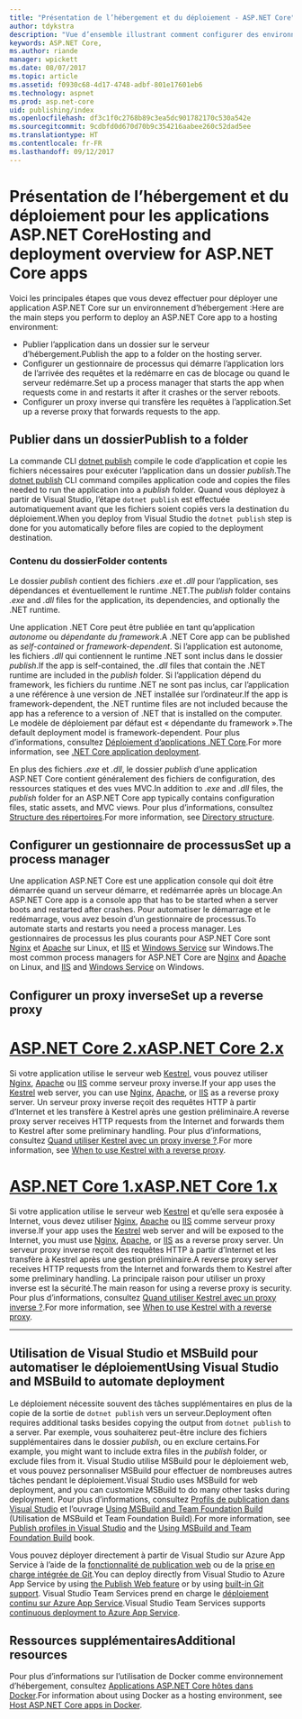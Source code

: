 ```yaml
---
title: "Présentation de l’hébergement et du déploiement - ASP.NET Core"
author: tdykstra
description: "Vue d’ensemble illustrant comment configurer des environnements d’hébergement et y déployer des applications ASP.NET Core."
keywords: ASP.NET Core,
ms.author: riande
manager: wpickett
ms.date: 08/07/2017
ms.topic: article
ms.assetid: f0930c68-4d17-4748-adbf-801e17601eb6
ms.technology: aspnet
ms.prod: asp.net-core
uid: publishing/index
ms.openlocfilehash: df3c1f0c2768b89c3ea5dc901782170c530a542e
ms.sourcegitcommit: 9cdbfd0d670d70b9c354216aabee260c52dad5ee
ms.translationtype: HT
ms.contentlocale: fr-FR
ms.lasthandoff: 09/12/2017
---
```

# <a name="hosting-and-deployment-overview-for-aspnet-core-apps"></a><span data-ttu-id="39c7c-104">Présentation de l’hébergement et du déploiement pour les applications ASP.NET Core</span><span class="sxs-lookup"><span data-stu-id="39c7c-104">Hosting and deployment overview for ASP.NET Core apps</span></span>

<span data-ttu-id="39c7c-105">Voici les principales étapes que vous devez effectuer pour déployer une application ASP.NET Core sur un environnement d’hébergement :</span><span class="sxs-lookup"><span data-stu-id="39c7c-105">Here are the main steps you perform to deploy an ASP.NET Core app to a hosting environment:</span></span>

* <span data-ttu-id="39c7c-106">Publier l’application dans un dossier sur le serveur d’hébergement.</span><span class="sxs-lookup"><span data-stu-id="39c7c-106">Publish the app to a folder on the hosting server.</span></span>
* <span data-ttu-id="39c7c-107">Configurer un gestionnaire de processus qui démarre l’application lors de l’arrivée des requêtes et la redémarre en cas de blocage ou quand le serveur redémarre.</span><span class="sxs-lookup"><span data-stu-id="39c7c-107">Set up a process manager that starts the app when requests come in and restarts it after it crashes or the server reboots.</span></span>
* <span data-ttu-id="39c7c-108">Configurer un proxy inverse qui transfère les requêtes à l’application.</span><span class="sxs-lookup"><span data-stu-id="39c7c-108">Set up a reverse proxy that forwards requests to the app.</span></span>

## <a name="publish-to-a-folder"></a><span data-ttu-id="39c7c-109">Publier dans un dossier</span><span class="sxs-lookup"><span data-stu-id="39c7c-109">Publish to a folder</span></span> 

<span data-ttu-id="39c7c-110">La commande CLI [dotnet publish](https://docs.microsoft.com/dotnet/articles/core/tools/dotnet-publish) compile le code d’application et copie les fichiers nécessaires pour exécuter l’application dans un dossier *publish*.</span><span class="sxs-lookup"><span data-stu-id="39c7c-110">The [dotnet publish](https://docs.microsoft.com/dotnet/articles/core/tools/dotnet-publish) CLI command compiles application code and copies the files needed to run the application into a *publish* folder.</span></span> <span data-ttu-id="39c7c-111">Quand vous déployez à partir de Visual Studio, l’étape `dotnet publish` est effectuée automatiquement avant que les fichiers soient copiés vers la destination du déploiement.</span><span class="sxs-lookup"><span data-stu-id="39c7c-111">When you deploy from Visual Studio the `dotnet publish` step is done for you automatically before files are copied to the deployment destination.</span></span>

### <a name="folder-contents"></a><span data-ttu-id="39c7c-112">Contenu du dossier</span><span class="sxs-lookup"><span data-stu-id="39c7c-112">Folder contents</span></span>

<span data-ttu-id="39c7c-113">Le dossier *publish* contient des fichiers *.exe* et *.dll* pour l’application, ses dépendances et éventuellement le runtime .NET.</span><span class="sxs-lookup"><span data-stu-id="39c7c-113">The *publish* folder contains *.exe* and *.dll* files for the application, its dependencies, and optionally the .NET runtime.</span></span>

<span data-ttu-id="39c7c-114">Une application .NET Core peut être publiée en tant qu’application *autonome* ou *dépendante du framework*.</span><span class="sxs-lookup"><span data-stu-id="39c7c-114">A .NET Core app can be published as *self-contained* or *framework-dependent*.</span></span> <span data-ttu-id="39c7c-115">Si l’application est autonome, les fichiers *.dll* qui contiennent le runtime .NET sont inclus dans le dossier *publish*.</span><span class="sxs-lookup"><span data-stu-id="39c7c-115">If the app is self-contained, the *.dll* files that contain the .NET runtime are included in the *publish* folder.</span></span>  <span data-ttu-id="39c7c-116">Si l’application dépend du framework, les fichiers du runtime .NET ne sont pas inclus, car l’application a une référence à une version de .NET installée sur l’ordinateur.</span><span class="sxs-lookup"><span data-stu-id="39c7c-116">If the app is framework-dependent, the .NET runtime files are not included because the app has a reference to a version of .NET that is installed on the computer.</span></span> <span data-ttu-id="39c7c-117">Le modèle de déploiement par défaut est « dépendante du framework ».</span><span class="sxs-lookup"><span data-stu-id="39c7c-117">The default deployment model is framework-dependent.</span></span> <span data-ttu-id="39c7c-118">Pour plus d’informations, consultez [Déploiement d’applications .NET Core](https://docs.microsoft.com/dotnet/articles/core/deploying/index).</span><span class="sxs-lookup"><span data-stu-id="39c7c-118">For more information, see [.NET Core application deployment](https://docs.microsoft.com/dotnet/articles/core/deploying/index).</span></span>

<span data-ttu-id="39c7c-119">En plus des fichiers *.exe* et *.dll*, le dossier *publish* d’une application ASP.NET Core contient généralement des fichiers de configuration, des ressources statiques et des vues MVC.</span><span class="sxs-lookup"><span data-stu-id="39c7c-119">In addition to *.exe* and *.dll* files, the *publish* folder for an ASP.NET Core app typically contains configuration files, static assets, and MVC views.</span></span>  <span data-ttu-id="39c7c-120">Pour plus d’informations, consultez [Structure des répertoires](xref:hosting/directory-structure).</span><span class="sxs-lookup"><span data-stu-id="39c7c-120">For more information, see [Directory structure](xref:hosting/directory-structure).</span></span>

## <a name="set-up-a-process-manager"></a><span data-ttu-id="39c7c-121">Configurer un gestionnaire de processus</span><span class="sxs-lookup"><span data-stu-id="39c7c-121">Set up a process manager</span></span>

<span data-ttu-id="39c7c-122">Une application ASP.NET Core est une application console qui doit être démarrée quand un serveur démarre, et redémarrée après un blocage.</span><span class="sxs-lookup"><span data-stu-id="39c7c-122">An ASP.NET Core app is a console app that has to be started when a server boots and restarted after crashes.</span></span> <span data-ttu-id="39c7c-123">Pour automatiser le démarrage et le redémarrage, vous avez besoin d’un gestionnaire de processus.</span><span class="sxs-lookup"><span data-stu-id="39c7c-123">To automate starts and restarts you need a process manager.</span></span> <span data-ttu-id="39c7c-124">Les gestionnaires de processus les plus courants pour ASP.NET Core sont [Nginx](xref:publishing/linuxproduction) et [Apache](xref:publishing/apache-proxy) sur Linux, et [IIS](xref:publishing/iis) et [Windows Service](xref:hosting/windows-service) sur Windows.</span><span class="sxs-lookup"><span data-stu-id="39c7c-124">The most common process managers for ASP.NET Core are [Nginx](xref:publishing/linuxproduction) and [Apache](xref:publishing/apache-proxy) on Linux, and [IIS](xref:publishing/iis) and [Windows Service](xref:hosting/windows-service) on Windows.</span></span>

## <a name="set-up-a-reverse-proxy"></a><span data-ttu-id="39c7c-125">Configurer un proxy inverse</span><span class="sxs-lookup"><span data-stu-id="39c7c-125">Set up a reverse proxy</span></span>

# <a name="aspnet-core-2xtabaspnetcore2x"></a>[<span data-ttu-id="39c7c-126">ASP.NET Core 2.x</span><span class="sxs-lookup"><span data-stu-id="39c7c-126">ASP.NET Core 2.x</span></span>](#tab/aspnetcore2x)

<span data-ttu-id="39c7c-127">Si votre application utilise le serveur web [Kestrel](xref:fundamentals/servers/kestrel), vous pouvez utiliser [Nginx](xref:publishing/linuxproduction), [Apache](xref:publishing/apache-proxy) ou [IIS](xref:publishing/iis) comme serveur proxy inverse.</span><span class="sxs-lookup"><span data-stu-id="39c7c-127">If your app uses the [Kestrel](xref:fundamentals/servers/kestrel) web server, you can use [Nginx](xref:publishing/linuxproduction), [Apache](xref:publishing/apache-proxy), or [IIS](xref:publishing/iis) as a reverse proxy server.</span></span> <span data-ttu-id="39c7c-128">Un serveur proxy inverse reçoit des requêtes HTTP à partir d’Internet et les transfère à Kestrel après une gestion préliminaire.</span><span class="sxs-lookup"><span data-stu-id="39c7c-128">A reverse proxy server receives HTTP requests from the Internet and forwards them to Kestrel after some preliminary handling.</span></span> <span data-ttu-id="39c7c-129">Pour plus d’informations, consultez [Quand utiliser Kestrel avec un proxy inverse ?](xref:fundamentals/servers/kestrel?tabs=aspnetcore2x#when-to-use-kestrel-with-a-reverse-proxy).</span><span class="sxs-lookup"><span data-stu-id="39c7c-129">For more information, see [When to use Kestrel with a reverse proxy](xref:fundamentals/servers/kestrel?tabs=aspnetcore2x#when-to-use-kestrel-with-a-reverse-proxy).</span></span>

# <a name="aspnet-core-1xtabaspnetcore1x"></a>[<span data-ttu-id="39c7c-130">ASP.NET Core 1.x</span><span class="sxs-lookup"><span data-stu-id="39c7c-130">ASP.NET Core 1.x</span></span>](#tab/aspnetcore1x)

<span data-ttu-id="39c7c-131">Si votre application utilise le serveur web [Kestrel](xref:fundamentals/servers/kestrel) et qu’elle sera exposée à Internet, vous devez utiliser [Nginx](xref:publishing/linuxproduction), [Apache](xref:publishing/apache-proxy) ou [IIS](xref:publishing/iis) comme serveur proxy inverse.</span><span class="sxs-lookup"><span data-stu-id="39c7c-131">If your app uses the [Kestrel](xref:fundamentals/servers/kestrel) web server and will be exposed to the Internet, you must use [Nginx](xref:publishing/linuxproduction), [Apache](xref:publishing/apache-proxy), or [IIS](xref:publishing/iis) as a reverse proxy server.</span></span> <span data-ttu-id="39c7c-132">Un serveur proxy inverse reçoit des requêtes HTTP à partir d’Internet et les transfère à Kestrel après une gestion préliminaire.</span><span class="sxs-lookup"><span data-stu-id="39c7c-132">A reverse proxy server receives HTTP requests from the Internet and forwards them to Kestrel after some preliminary handling.</span></span> <span data-ttu-id="39c7c-133">La principale raison pour utiliser un proxy inverse est la sécurité.</span><span class="sxs-lookup"><span data-stu-id="39c7c-133">The main reason for using a reverse proxy is security.</span></span> <span data-ttu-id="39c7c-134">Pour plus d’informations, consultez [Quand utiliser Kestrel avec un proxy inverse ?](xref:fundamentals/servers/kestrel?tabs=aspnetcore1x#when-to-use-kestrel-with-a-reverse-proxy).</span><span class="sxs-lookup"><span data-stu-id="39c7c-134">For more information, see [When to use Kestrel with a reverse proxy](xref:fundamentals/servers/kestrel?tabs=aspnetcore1x#when-to-use-kestrel-with-a-reverse-proxy).</span></span>

---

## <a name="using-visual-studio-and-msbuild-to-automate-deployment"></a><span data-ttu-id="39c7c-135">Utilisation de Visual Studio et MSBuild pour automatiser le déploiement</span><span class="sxs-lookup"><span data-stu-id="39c7c-135">Using Visual Studio and MSBuild to automate deployment</span></span>

<span data-ttu-id="39c7c-136">Le déploiement nécessite souvent des tâches supplémentaires en plus de la copie de la sortie de `dotnet publish` vers un serveur.</span><span class="sxs-lookup"><span data-stu-id="39c7c-136">Deployment often requires additional tasks besides copying the output from `dotnet publish` to a server.</span></span> <span data-ttu-id="39c7c-137">Par exemple, vous souhaiterez peut-être inclure des fichiers supplémentaires dans le dossier *publish*, ou en exclure certains.</span><span class="sxs-lookup"><span data-stu-id="39c7c-137">For example, you might want to include extra files in the *publish* folder, or exclude files from it.</span></span> <span data-ttu-id="39c7c-138">Visual Studio utilise MSBuild pour le déploiement web, et vous pouvez personnaliser MSBuild pour effectuer de nombreuses autres tâches pendant le déploiement.</span><span class="sxs-lookup"><span data-stu-id="39c7c-138">Visual Studio uses MSBuild for web deployment, and you can customize MSBuild to do many other tasks during deployment.</span></span> <span data-ttu-id="39c7c-139">Pour plus d’informations, consultez [Profils de publication dans Visual Studio](xref:publishing/web-publishing-vs) et l’ouvrage [Using MSBuild and Team Foundation Build](http://msbuildbook.com/) (Utilisation de MSBuild et Team Foundation Build).</span><span class="sxs-lookup"><span data-stu-id="39c7c-139">For more information, see [Publish profiles in Visual Studio](xref:publishing/web-publishing-vs) and the [Using MSBuild and Team Foundation Build](http://msbuildbook.com/) book.</span></span>

<span data-ttu-id="39c7c-140">Vous pouvez déployer directement à partir de Visual Studio sur Azure App Service à l’aide de la [fonctionnalité de publication web](xref:tutorials/publish-to-azure-webapp-using-vs) ou de la [prise en charge intégrée de Git](xref:publishing/azure-continuous-deployment).</span><span class="sxs-lookup"><span data-stu-id="39c7c-140">You can deploy directly from Visual Studio to Azure App Service by using [the Publish Web feature](xref:tutorials/publish-to-azure-webapp-using-vs) or by using [built-in Git support](xref:publishing/azure-continuous-deployment).</span></span> <span data-ttu-id="39c7c-141">Visual Studio Team Services prend en charge le [déploiement continu sur Azure App Service](https://www.visualstudio.com/docs/build/aspnet/core/quick-to-azure).</span><span class="sxs-lookup"><span data-stu-id="39c7c-141">Visual Studio Team Services supports [continuous deployment to Azure App Service](https://www.visualstudio.com/docs/build/aspnet/core/quick-to-azure).</span></span>

## <a name="additional-resources"></a><span data-ttu-id="39c7c-142">Ressources supplémentaires</span><span class="sxs-lookup"><span data-stu-id="39c7c-142">Additional resources</span></span>

<span data-ttu-id="39c7c-143">Pour plus d’informations sur l’utilisation de Docker comme environnement d’hébergement, consultez [Applications ASP.NET Core hôtes dans Docker](xref:publishing/docker).</span><span class="sxs-lookup"><span data-stu-id="39c7c-143">For information about using Docker as a hosting environment, see [Host ASP.NET Core apps in Docker](xref:publishing/docker).</span></span>
